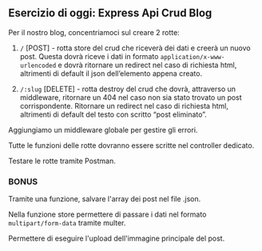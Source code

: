 ## Esercizio di oggi: Express Api Crud Blog

Per il nostro blog, concentriamoci sul creare 2 rotte:

1. `/` [POST] - rotta store del crud che riceverà dei dati e creerà un nuovo post. Questa dovrà riceve i dati in formato `application/x-www-urlencoded` e dovrà ritornare un redirect nel caso di richiesta html, altrimenti di default il json dell’elemento appena creato.

2. `/:slug` [DELETE] - rotta destroy del crud che dovrà, attraverso un middleware, ritornare un 404 nel caso non sia stato trovato un post corrispondente. Ritornare un redirect nel caso di richiesta html, altrimenti di default del testo con scritto “post eliminato”.

Aggiungiamo un middleware globale per gestire gli errori.

Tutte le funzioni delle rotte dovranno essere scritte nel controller dedicato.

Testare le rotte tramite Postman.

### BONUS

Tramite una funzione, salvare l'array dei post nel file .json.

Nella funzione store permettere di passare i dati nel formato `multipart/form-data` tramite multer.

Permettere di eseguire l'upload dell'immagine principale del post.